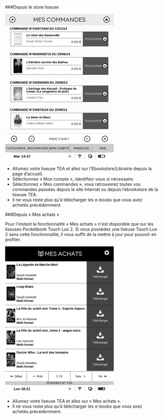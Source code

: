 ###Depuis le store liseuse

![](/images/telecharger-liseuse-1.jpg)

- Allumez votre liseuse TEA et allez sur l’Ebookstore/Librairie depuis la page d’accueil. 
- Sélectionnez « Mon compte », identifiez-vous si nécessaire.
- Sélectionnez « Mes commandes », vous retrouverez toutes vos commandes passées depuis le site Internet ou depuis l’ebookstore de la liseuse TEA. 
- Il ne vous reste plus qu’à télécharger les e-books que vous avez achetés précédemment.

###Depuis « Mes achats »

Pour l'instant la fonctionnalité « Mes achats » n'est disponible que sur les liseuses Pocketbook Touch Lux 2. Si vous possèdez une liseuse Touch Lux 2 sans cette fonctionnalité, il vous suffit de la mettre à jour pour pouvoir en profiter.

![](/images/telecharger-liseuse-2.jpg)

- Allumez votre liseuse TEA et allez sur « Mes achats ».
- Il ne vous reste plus qu’à télécharger les e-books que vous avez achetés précédemment.